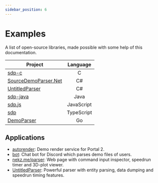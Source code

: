 ```yaml
---
sidebar_position: 6
---
```


# Examples

A list of open-source libraries, made possible with some help of this documentation.

|Project|Language|
|---|:-:|
|[sdp-c](https://github.com/evanlin96069/sdp-c)|C|
|[SourceDemoParser.Net](https://github.com/NeKzor/SourceDemoParser)|C#|
|[UntitledParser](https://github.com/UncraftedName/UntitledParser)|C#|
|[sdp-java](https://github.com/WalkerKnapp/sdp-java)|Java|
|[sdp.js](https://github.com/NeKzor/sdp.js)|JavaScript|
|[sdp](https://github.com/NeKzor/sdp)|TypeScript|
|[DemoParser](https://github.com/pektezol/DemoParser)|Go|

## Applications

- [autorender](https://autorender.nekz.me): Demo render service for Portal 2.
- [bot](https://bot.nekz.me): Chat bot for Discord which parses demo files of users.
- [nekz.me/parser](https://nekz.me/parser): Web page with command input inspector, speedrun timer and 3D-plot viewer.
- [UntitledParser](https://github.com/UncraftedName/UntitledParser/releases): Powerful parser with entity parsing,
data dumping and speedrun timing features.
